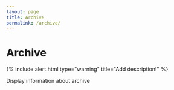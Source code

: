 ```yaml
---
layout: page
title: Archive
permalink: /archive/
---
```


# Archive

{% include alert.html type="warning" title="Add description!" %}

Display information about archive
